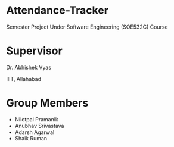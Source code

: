 # Attendance-Tracker

Semester Project Under Software Engineering (SOE532C) Course

# Supervisor
Dr. Abhishek Vyas

IIIT, Allahabad

# Group Members
* Nilotpal Pramanik
* Anubhav Srivastava
* Adarsh Agarwal
* Shaik Ruman
